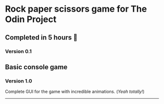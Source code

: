 # Rock paper scissors game for The Odin Project
Completed in 5 hours 💪
---
### Version 0.1

Basic console game
---
### Version 1.0

Complete GUI for the game with incredible animations. (*Yeah totally!*)

---
